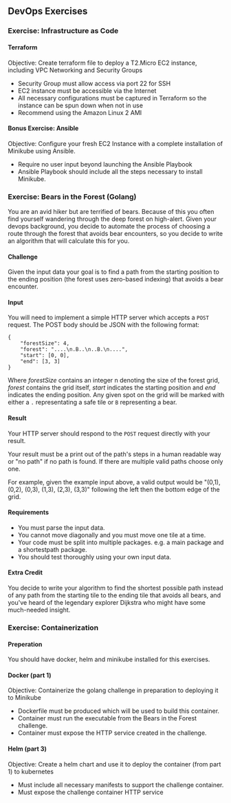 ## DevOps Exercises

### Exercise: Infrastructure as Code
#### Terraform
Objective: Create terraform file to deploy a T2.Micro EC2 instance, including VPC Networking and Security Groups
- Security Group must allow access via port 22 for SSH
- EC2 instance must be accessible via the Internet
- All necessary configurations must be captured in Terraform so the instance can be spun down when not in use
- Recommend using the Amazon Linux 2 AMI

#### Bonus Exercise: Ansible
Objective: Configure your fresh EC2 Instance with a complete installation of Minikube using Ansible.
- Require no user input beyond launching the Ansible Playbook
- Ansible Playbook should include all the steps necessary to install Minikube.


### Exercise: Bears in the Forest (Golang)

You are an avid hiker but are terrified of bears. Because of this you often find yourself wandering through the deep forest on high-alert. Given your devops background, you decide to automate the process of choosing a route through the forest that avoids bear encounters, so you decide to write an algorithm that will calculate this for you.

#### Challenge

Given the input data your goal is to find a path from the starting position to the ending position (the forest uses zero-based indexing) that avoids a bear encounter.

#### Input
You will need to implement a simple HTTP server which accepts a `POST` request. The POST body should be JSON with the following format:

```
{
	"forestSize": 4,
	"forest": "....\n.B..\n..B.\n....",
	"start": [0, 0],
	"end": [3, 3]
}
```

Where _forestSize_ contains an integer n denoting the size of the forest grid, _forest_ contains the grid itself, _start_ indicates the starting position and _end_ indicates the ending position. Any given spot on the grid will be marked with either a `.` representating a safe tile or `B` representing a bear.

#### Result

Your HTTP server should respond to the `POST` request directly with your result.

Your result must be a print out of the path's steps in a human readable way or "no path" if no path is found. If there are multiple valid paths choose only one.

For example, given the example input above, a valid output would be "(0,1), (0,2), (0,3), (1,3), (2,3), (3,3)" following the left then the bottom edge of the grid.

#### Requirements

* You must parse the input data.
* You cannot move diagonally and you must move one tile at a time.
* Your code must be split into multiple packages. e.g. a main package and a shortestpath package.
* You should test thoroughly using your own input data.

#### Extra Credit

You decide to write your algorithm to find the shortest possible path instead of any path from the starting tile to the ending tile that avoids all bears, and you've heard of the legendary explorer Dijkstra who might have some much-needed insight.


### Exercise: Containerization
#### Preperation
You should have docker, helm and minikube installed for this exercises.

#### Docker (part 1)
Objective: Containerize the golang challenge in preparation to deploying it to Minikube
- Dockerfile must be produced which will be used to build this container.
- Container must run the executable from the Bears in the Forest challenge.
- Container must expose the HTTP service created in the challenge.

#### Helm (part 3)
Objective: Create a helm chart and use it to deploy the container (from part 1) to kubernetes
- Must include all necessary manifests to support the challenge container.
- Must expose the challenge container HTTP service